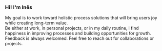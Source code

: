 <h3>Hi! I'm Inês</h3>
My goal is to work toward holistic process solutions that will bring users joy while creating long-term value.<br>
Be either at work, in personal projects, or in my daily routine, I find happiness in improving processes and building opportunities for growth. 
Feedback is always welcomed. Feel free to reach out for collaborations or projects.

  
